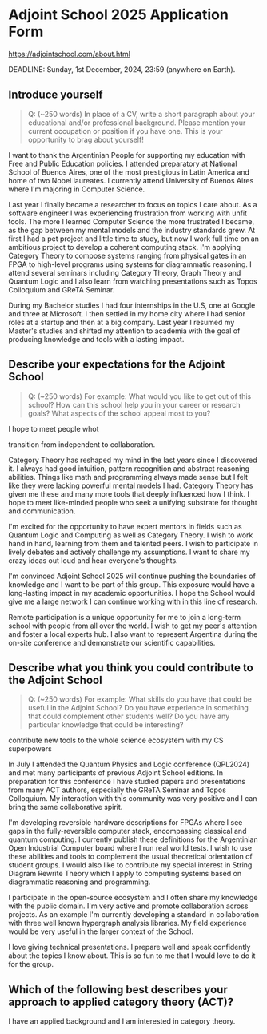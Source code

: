 # Adjoint School 2025 Application Form

https://adjointschool.com/about.html

DEADLINE: Sunday, 1st December, 2024, 23:59 (anywhere on Earth).

## Introduce yourself

> Q: (~250 words) In place of a CV, write a short paragraph about your educational and/or professional background. Please mention your current occupation or position if you have one. This is your opportunity to brag about yourself!

I want to thank the Argentinian People for supporting my education with Free and Public Education policies. I attended preparatory at National School of Buenos Aires, one of the most prestigious in Latin America and home of two Nobel laureates. I currently attend University of Buenos Aires where I'm majoring in Computer Science.

Last year I finally became a researcher to focus on topics I care about. As a software engineer I was experiencing frustration from working with unfit tools. The more I learned Computer Science the more frustrated I became, as the gap between my mental models and the industry standards grew. At first I had a pet project and little time to study, but now I work full time on an ambitious project to develop a coherent computing stack. I'm applying Category Theory to compose systems ranging from physical gates in an FPGA to high-level programs using systems for diagrammatic reasoning. I attend several seminars including Category Theory, Graph Theory and Quantum Logic and I also learn from watching presentations such as Topos Colloquium and GReTA Seminar.

During my Bachelor studies I had four internships in the U.S, one at Google and three at Microsoft. I then settled in my home city where I had senior roles at a startup and then at a big company. Last year I resumed my Master's studies and shifted my attention to academia with the goal of producing knowledge and tools with a lasting impact.

## Describe your expectations for the Adjoint School

> Q: (~250 words) For example: What would you like to get out of this school? How can this school help you in your career or research goals? What aspects of the school appeal most to you?

I hope to meet people whot 

transition from independent to collaboration.

Category Theory has reshaped my mind in the last years since I discovered it. I always had good intuition, pattern recognition and abstract reasoning abilities. Things like math and programming always made sense but I felt like they were lacking powerful mental models I had. Category Theory has given me these and many more tools that deeply influenced how I think. I hope to meet like-minded people who seek a unifying substrate for thought and communication.

I'm excited for the opportunity to have expert mentors in fields such as Quantum Logic and Computing as well as Category Theory. I wish to work hand in hand, learning from them and talented peers. I wish to participate in lively debates and actively challenge my assumptions. I want to share my crazy ideas out loud and hear everyone's thoughts.

I'm convinced Adjoint School 2025 will continue pushing the boundaries of knowledge and I want to be part of this group. This exposure would have a long-lasting impact in my academic opportunities. I hope the School would give me a large network I can continue working with in this line of research.

Remote participation is a unique opportunity for me to join a long-term school with people from all over the world. I wish to get my peer's attention and foster a local experts hub. I also want to represent Argentina during the on-site conference and demonstrate our scientific capabilities.

## Describe what you think you could contribute to the Adjoint School

> Q: (~250 words) For example: What skills do you have that could be useful in the Adjoint School? Do you have experience in something that could complement other students well? Do you have any particular knowledge that could be interesting?

contribute new tools to the whole science ecosystem with my CS superpowers

In July I attended the Quantum Physics and Logic conference (QPL2024) and met many participants of previous Adjoint School editions. In preparation for this conference I have studied papers and presentations from many ACT authors, especially the GReTA Seminar and Topos Colloquium. My interaction with this community was very positive and I can bring the same collaborative spirit.

I'm developing reversible hardware descriptions for FPGAs where I see gaps in the fully-reversible computer stack, encompassing classical and quantum computing. I currently publish these definitions for the Argentinian Open Industrial Computer board where I run real world tests. I wish to use these abilities and tools to complement the usual theoretical orientation of student groups. I would also like to contribute my special interest in String Diagram Rewrite Theory which I apply to computing systems based on diagrammatic reasoning and programming.

I participate in the open-source ecosystem and I often share my knowledge with the public domain. I'm very active and promote collaboration across projects. As an example I'm currently developing a standard in collaboration with three well known hypergraph analysis libraries. My field experience would be very useful in the larger context of the School.

I love giving technical presentations. I prepare well and speak confidently about the topics I know about. This is so fun to me that I would love to do it for the group.

## Which of the following best describes your approach to applied category theory (ACT)?
I have an applied background and I am interested in category theory.

